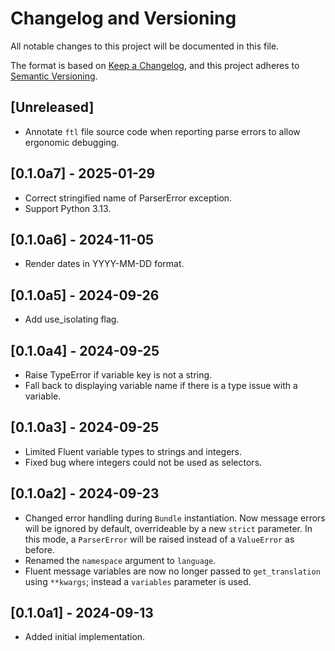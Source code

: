 # Changelog and Versioning

All notable changes to this project will be documented in this file.

The format is based on [Keep a Changelog](https://keepachangelog.com/en/1.1.0/), and this project
adheres to [Semantic Versioning](https://semver.org/spec/v2.0.0.html).

## [Unreleased]

- Annotate `ftl` file source code when reporting parse errors to allow ergonomic debugging.

## [0.1.0a7] - 2025-01-29

- Correct stringified name of ParserError exception.
- Support Python 3.13.

## [0.1.0a6] - 2024-11-05

- Render dates in YYYY-MM-DD format.

## [0.1.0a5] - 2024-09-26

- Add use_isolating flag.

## [0.1.0a4] - 2024-09-25

- Raise TypeError if variable key is not a string.
- Fall back to displaying variable name if there is a type issue with a variable.

## [0.1.0a3] - 2024-09-25

- Limited Fluent variable types to strings and integers.
- Fixed bug where integers could not be used as selectors.

## [0.1.0a2] - 2024-09-23

- Changed error handling during `Bundle` instantiation. Now message errors will be ignored by default, overrideable
  by a new `strict` parameter. In this mode, a `ParserError` will be raised instead of a `ValueError` as before.
- Renamed the `namespace` argument to `language`.
- Fluent message variables are now no longer passed to `get_translation` using `**kwargs`; instead a `variables`
  parameter is used.

## [0.1.0a1] - 2024-09-13

- Added initial implementation.
